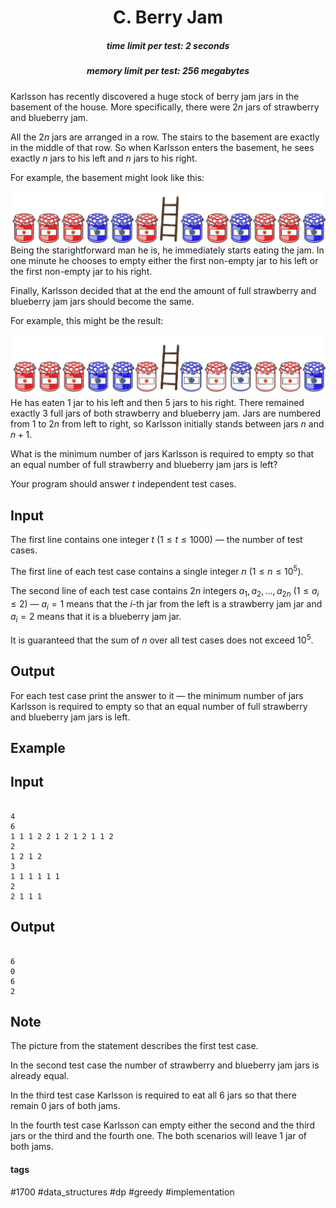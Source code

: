 <h1 style='text-align: center;'> C. Berry Jam</h1>

<h5 style='text-align: center;'>time limit per test: 2 seconds</h5>
<h5 style='text-align: center;'>memory limit per test: 256 megabytes</h5>

Karlsson has recently discovered a huge stock of berry jam jars in the basement of the house. More specifically, there were $2n$ jars of strawberry and blueberry jam.

All the $2n$ jars are arranged in a row. The stairs to the basement are exactly in the middle of that row. So when Karlsson enters the basement, he sees exactly $n$ jars to his left and $n$ jars to his right.

For example, the basement might look like this:

 ![](images/4f787c551100d1f9286f9d2baeb99fd82a18fc73.png) Being the starightforward man he is, he immediately starts eating the jam. In one minute he chooses to empty either the first non-empty jar to his left or the first non-empty jar to his right.

Finally, Karlsson decided that at the end the amount of full strawberry and blueberry jam jars should become the same.

For example, this might be the result:

 ![](images/e56bd1d3ca1b2e7825388a5cbb8b6148bb7700d6.png) He has eaten $1$ jar to his left and then $5$ jars to his right. There remained exactly $3$ full jars of both strawberry and blueberry jam. Jars are numbered from $1$ to $2n$ from left to right, so Karlsson initially stands between jars $n$ and $n+1$.

What is the minimum number of jars Karlsson is required to empty so that an equal number of full strawberry and blueberry jam jars is left?

Your program should answer $t$ independent test cases.

## Input

The first line contains one integer $t$ ($1 \le t \le 1000$) — the number of test cases.

The first line of each test case contains a single integer $n$ ($1 \le n \le 10^5$).

The second line of each test case contains $2n$ integers $a_1, a_2, \dots, a_{2n}$ ($1 \le a_i \le 2$) — $a_i=1$ means that the $i$-th jar from the left is a strawberry jam jar and $a_i=2$ means that it is a blueberry jam jar.

It is guaranteed that the sum of $n$ over all test cases does not exceed $10^5$.

## Output

For each test case print the answer to it — the minimum number of jars Karlsson is required to empty so that an equal number of full strawberry and blueberry jam jars is left.

## Example

## Input


```

4
6
1 1 1 2 2 1 2 1 2 1 1 2
2
1 2 1 2
3
1 1 1 1 1 1
2
2 1 1 1

```
## Output


```

6
0
6
2

```
## Note

The picture from the statement describes the first test case.

In the second test case the number of strawberry and blueberry jam jars is already equal.

In the third test case Karlsson is required to eat all $6$ jars so that there remain $0$ jars of both jams.

In the fourth test case Karlsson can empty either the second and the third jars or the third and the fourth one. The both scenarios will leave $1$ jar of both jams.



#### tags 

#1700 #data_structures #dp #greedy #implementation 